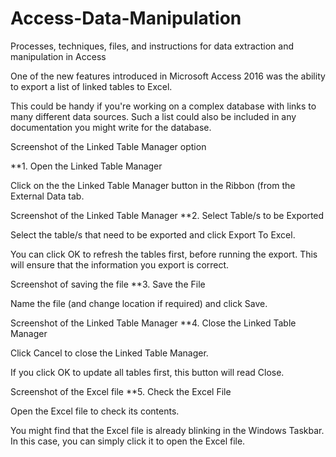 # Access-Data-Manipulation
Processes, techniques, files, and instructions for data extraction and manipulation in Access

One of the new features introduced in Microsoft Access 2016 was the ability to export a list of linked tables to Excel.

This could be handy if you're working on a complex database with links to many different data sources. Such a list could also be included in any documentation you might write for the database.

Screenshot of the Linked Table Manager option

**1. Open the Linked Table Manager

Click on the the Linked Table Manager button in the Ribbon (from the External Data tab.

Screenshot of the Linked Table Manager
**2. Select Table/s to be Exported

Select the table/s that need to be exported and click Export To Excel.

You can click OK to refresh the tables first, before running the export. This will ensure that the information you export is correct.

Screenshot of saving the file
**3. Save the File

Name the file (and change location if required) and click Save.

Screenshot of the Linked Table Manager
**4. Close the Linked Table Manager

Click Cancel to close the Linked Table Manager.

If you click OK to update all tables first, this button will read Close.

Screenshot of the Excel file
**5. Check the Excel File

Open the Excel file to check its contents.

You might find that the Excel file is already blinking in the Windows Taskbar. In this case, you can simply click it to open the Excel file.
